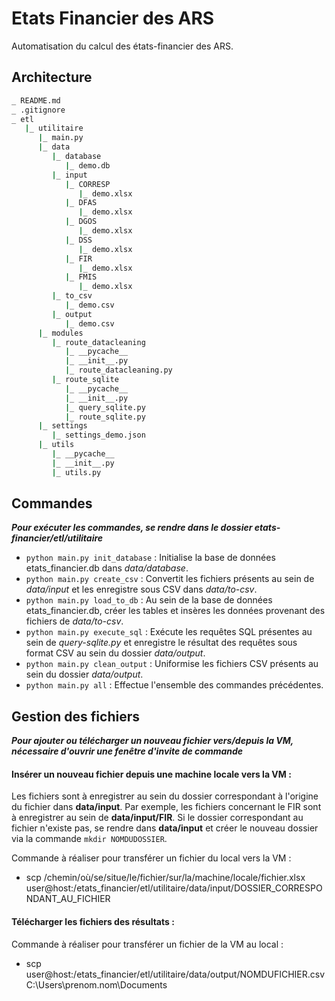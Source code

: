 # Etats Financier des ARS

Automatisation du calcul des états-financier des ARS.

## Architecture

``` bash
_ README.md
_ .gitignore
_ etl
   |_ utilitaire
      |_ main.py
      |_ data
         |_ database
            |_ demo.db
         |_ input
            |_ CORRESP
               |_ demo.xlsx
            |_ DFAS
               |_ demo.xlsx
            |_ DGOS
               |_ demo.xlsx
            |_ DSS
               |_ demo.xlsx
            |_ FIR
               |_ demo.xlsx
            |_ FMIS
               |_ demo.xlsx
         |_ to_csv
            |_ demo.csv
         |_ output
            |_ demo.csv
      |_ modules
         |_ route_datacleaning
            |_ __pycache__
            |_ __init__.py
            |_ route_datacleaning.py
         |_ route_sqlite
            |_ __pycache__
            |_ __init__.py
            |_ query_sqlite.py
            |_ route_sqlite.py
      |_ settings
         |_ settings_demo.json
      |_ utils
         |_ __pycache__
         |_ __init__.py
         |_ utils.py
```

## Commandes

**_Pour exécuter les commandes, se rendre dans le dossier etats-financier/etl/utilitaire_**

* ```python main.py init_database``` : Initialise la base de données etats_financier.db dans _data/database_.
* ```python main.py create_csv``` : Convertit les fichiers présents au sein de _data/input_ et les enregistre sous CSV dans _data/to-csv_.
* ```python main.py load_to_db``` : Au sein de la base de données etats_financier.db, créer les tables et insères les données provenant des fichiers de _data/to-csv_.
* ```python main.py execute_sql``` : Exécute les requêtes SQL présentes au sein de _query-sqlite.py_ et enregistre le résultat des requêtes sous format CSV au sein du dossier _data/output_.
* ```python main.py clean_output``` : Uniformise les fichiers CSV présents au sein du dossier _data/output_.
* ```python main.py all``` : Effectue l'ensemble des commandes précédentes.

## Gestion des fichiers

**_Pour ajouter ou télécharger un nouveau fichier vers/depuis la VM, nécessaire d'ouvrir une fenêtre d'invite de commande_**

#### Insérer un nouveau fichier depuis une machine locale vers la VM :
Les fichiers sont à enregistrer au sein du dossier correspondant à l'origine du fichier dans __data/input__. Par exemple, les fichiers concernant le FIR sont à enregistrer au sein de __data/input/FIR__.
Si le dossier correspondant au fichier n'existe pas, se rendre dans __data/input__ et créer le nouveau dossier via la commande ```mkdir NOMDUDOSSIER```.

Commande à réaliser pour transférer un fichier du local vers la VM :
* scp /chemin/où/se/situe/le/fichier/sur/la/machine/locale/fichier.xlsx user@host:/etats_financier/etl/utilitaire/data/input/DOSSIER_CORRESPONDANT_AU_FICHIER

#### Télécharger les fichiers des résultats :
Commande à réaliser pour transférer un fichier de la VM au local :
* scp user@host:/etats_financier/etl/utilitaire/data/output/NOMDUFICHIER.csv C:\Users\prenom.nom\Documents
